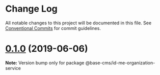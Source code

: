 # Change Log

All notable changes to this project will be documented in this file.
See [Conventional Commits](https://conventionalcommits.org) for commit guidelines.

# [0.1.0](https://github.com/base-cms/id-me/tree/master/services/organization/compare/v0.0.1...v0.1.0) (2019-06-06)

**Note:** Version bump only for package @base-cms/id-me-organization-service
